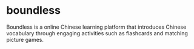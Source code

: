 # boundless
Boundless is a online Chinese learning platform that introduces Chinese vocabulary through engaging activities such as flashcards and matching picture games.

